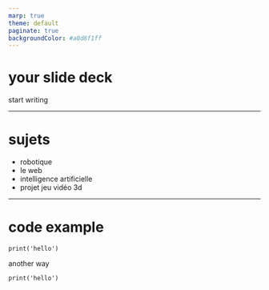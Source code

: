 ```yaml
---
marp: true
theme: default
paginate: true
backgroundColor: #a0d8f1ff
---
```


# your slide deck

start writing

---

# sujets

- robotique
- le web
- intelligence artificielle
- projet jeu vidéo 3d

---

# code example

    print('hello')

another way

```
print('hello')
```

